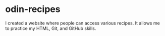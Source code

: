# odin-recipes
I created a website where people can access various recipes.
It allows me to practice my HTML, Git, and GitHub skills.
